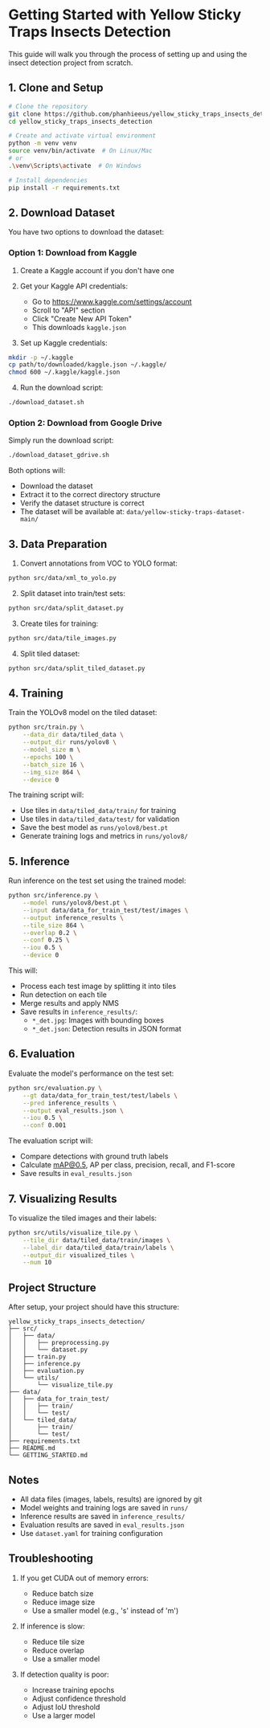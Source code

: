# Getting Started with Yellow Sticky Traps Insects Detection

This guide will walk you through the process of setting up and using the insect detection project from scratch.

## 1. Clone and Setup

```bash
# Clone the repository
git clone https://github.com/phanhieeus/yellow_sticky_traps_insects_detection.git
cd yellow_sticky_traps_insects_detection

# Create and activate virtual environment
python -m venv venv
source venv/bin/activate  # On Linux/Mac
# or
.\venv\Scripts\activate  # On Windows

# Install dependencies
pip install -r requirements.txt
```

## 2. Download Dataset

You have two options to download the dataset:

### Option 1: Download from Kaggle

1. Create a Kaggle account if you don't have one
2. Get your Kaggle API credentials:
   - Go to https://www.kaggle.com/settings/account
   - Scroll to "API" section
   - Click "Create New API Token"
   - This downloads `kaggle.json`

3. Set up Kaggle credentials:
```bash
mkdir -p ~/.kaggle
cp path/to/downloaded/kaggle.json ~/.kaggle/
chmod 600 ~/.kaggle/kaggle.json
```

4. Run the download script:
```bash
./download_dataset.sh
```

### Option 2: Download from Google Drive

Simply run the download script:
```bash
./download_dataset_gdrive.sh
```

Both options will:
- Download the dataset
- Extract it to the correct directory structure
- Verify the dataset structure is correct
- The dataset will be available at: `data/yellow-sticky-traps-dataset-main/`

## 3. Data Preparation

1. Convert annotations from VOC to YOLO format:
```bash
python src/data/xml_to_yolo.py
```

2. Split dataset into train/test sets:
```bash
python src/data/split_dataset.py
```

3. Create tiles for training:
```bash
python src/data/tile_images.py
```

4. Split tiled dataset:
```bash
python src/data/split_tiled_dataset.py
```

## 4. Training

Train the YOLOv8 model on the tiled dataset:

```bash
python src/train.py \
    --data_dir data/tiled_data \
    --output_dir runs/yolov8 \
    --model_size m \
    --epochs 100 \
    --batch_size 16 \
    --img_size 864 \
    --device 0
```

The training script will:
- Use tiles in `data/tiled_data/train/` for training
- Use tiles in `data/tiled_data/test/` for validation
- Save the best model as `runs/yolov8/best.pt`
- Generate training logs and metrics in `runs/yolov8/`

## 5. Inference

Run inference on the test set using the trained model:

```bash
python src/inference.py \
    --model runs/yolov8/best.pt \
    --input data/data_for_train_test/test/images \
    --output inference_results \
    --tile_size 864 \
    --overlap 0.2 \
    --conf 0.25 \
    --iou 0.5 \
    --device 0
```

This will:
- Process each test image by splitting it into tiles
- Run detection on each tile
- Merge results and apply NMS
- Save results in `inference_results/`:
  - `*_det.jpg`: Images with bounding boxes
  - `*_det.json`: Detection results in JSON format

## 6. Evaluation

Evaluate the model's performance on the test set:

```bash
python src/evaluation.py \
    --gt data/data_for_train_test/test/labels \
    --pred inference_results \
    --output eval_results.json \
    --iou 0.5 \
    --conf 0.001
```

The evaluation script will:
- Compare detections with ground truth labels
- Calculate mAP@0.5, AP per class, precision, recall, and F1-score
- Save results in `eval_results.json`

## 7. Visualizing Results

To visualize the tiled images and their labels:

```bash
python src/utils/visualize_tile.py \
    --tile_dir data/tiled_data/train/images \
    --label_dir data/tiled_data/train/labels \
    --output_dir visualized_tiles \
    --num 10
```

## Project Structure

After setup, your project should have this structure:
```
yellow_sticky_traps_insects_detection/
├── src/
│   ├── data/
│   │   ├── preprocessing.py
│   │   └── dataset.py
│   ├── train.py
│   ├── inference.py
│   ├── evaluation.py
│   └── utils/
│       └── visualize_tile.py
├── data/
│   ├── data_for_train_test/
│   │   ├── train/
│   │   └── test/
│   └── tiled_data/
│       ├── train/
│       └── test/
├── requirements.txt
├── README.md
└── GETTING_STARTED.md
```

## Notes

- All data files (images, labels, results) are ignored by git
- Model weights and training logs are saved in `runs/`
- Inference results are saved in `inference_results/`
- Evaluation results are saved in `eval_results.json`
- Use `dataset.yaml` for training configuration

## Troubleshooting

1. If you get CUDA out of memory errors:
   - Reduce batch size
   - Reduce image size
   - Use a smaller model (e.g., 's' instead of 'm')

2. If inference is slow:
   - Reduce tile size
   - Reduce overlap
   - Use a smaller model

3. If detection quality is poor:
   - Increase training epochs
   - Adjust confidence threshold
   - Adjust IoU threshold
   - Use a larger model 